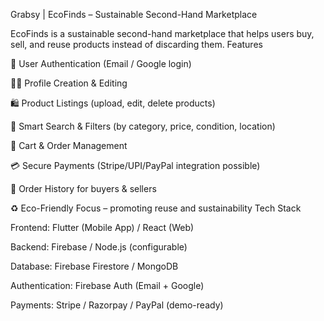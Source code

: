 



Grabsy | EcoFinds – Sustainable Second-Hand Marketplace

EcoFinds is a sustainable second-hand marketplace that helps users buy, sell, and reuse products instead of discarding them.
Features

👤 User Authentication (Email / Google login)


🧑‍💼 Profile Creation & Editing


🛍️ Product Listings (upload, edit, delete products)


🔎 Smart Search & Filters (by category, price, condition, location)


🛒 Cart & Order Management

💳 Secure Payments (Stripe/UPI/PayPal integration possible)

📜 Order History for buyers & sellers

♻️ Eco-Friendly Focus – promoting reuse and sustainability
Tech Stack

Frontend: Flutter (Mobile App) / React (Web)

Backend: Firebase / Node.js (configurable)

Database: Firebase Firestore / MongoDB

Authentication: Firebase Auth (Email + Google)

Payments: Stripe / Razorpay / PayPal (demo-ready)

